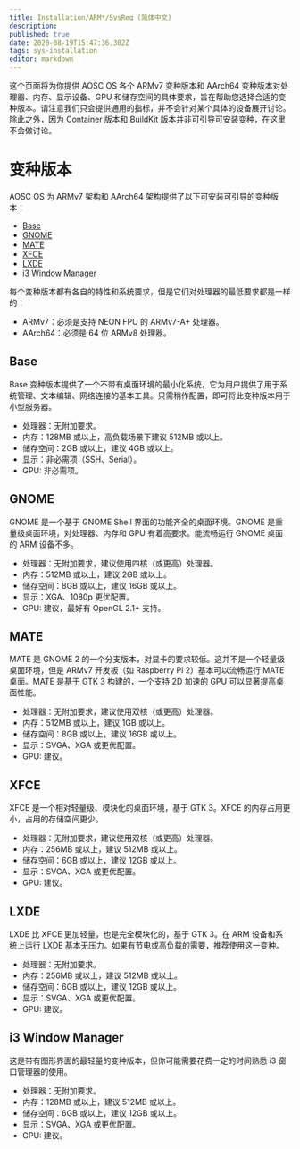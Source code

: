 ```yaml
---
title: Installation/ARM*/SysReq (简体中文)
description: 
published: true
date: 2020-08-19T15:47:36.302Z
tags: sys-installation
editor: markdown
---
```


这个页面将为你提供 AOSC OS 各个 ARMv7 变种版本和 AArch64 变种版本对处理器、内存、显示设备、GPU 和储存空间的具体要求，旨在帮助您选择合适的变种版本。请注意我们只会提供通用的指标，并不会针对某个具体的设备展开讨论。除此之外，因为 Container 版本和 BuildKit 版本并非可引导可安装变种，在这里不会做讨论。

# 变种版本

AOSC OS 为 ARMv7 架构和 AArch64 架构提供了以下可安装可引导的变种版本：

- [Base](#base)
- [GNOME](#gnome)
- [MATE](#mate)
- [XFCE](#xfce)
- [LXDE](#lxde)
- [i3 Window Manager](#i3-window-manager)

每个变种版本都有各自的特性和系统要求，但是它们对处理器的最低要求都是一样的：

- ARMv7：必须是支持 NEON FPU 的 ARMv7-A+ 处理器。
- AArch64：必须是 64 位 ARMv8 处理器。

## Base

Base 变种版本提供了一个不带有桌面环境的最小化系统，它为用户提供了用于系统管理、文本编辑、网络连接的基本工具。只需稍作配置，即可将此变种版本用于小型服务器。

- 处理器：无附加要求。
- 内存：128MB 或以上，高负载场景下建议 512MB 或以上。
- 储存空间：2GB 或以上，建议 4GB 或以上。
- 显示：非必需项（SSH、Serial）。
- GPU: 非必需项。

## GNOME

GNOME 是一个基于 GNOME Shell 界面的功能齐全的桌面环境。GNOME 是重量级桌面环境，对处理器、内存和 GPU 有着高要求。能流畅运行 GNOME 桌面的 ARM 设备不多。

- 处理器：无附加要求，建议使用四核（或更高）处理器。
- 内存：512MB 或以上，建议 2GB 或以上。
- 储存空间：8GB 或以上，建议 16GB 或以上。
- 显示：XGA、1080p 更优配置。
- GPU: 建议，最好有 OpenGL 2.1+ 支持。

## MATE


MATE 是 GNOME 2 的一个分支版本，对显卡的要求较低。这并不是一个轻量级桌面环境，但是 ARMv7 开发板（如 Raspberry Pi 2）基本可以流畅运行 MATE 桌面。MATE 是基于 GTK 3 构建的，一个支持 2D 加速的 GPU 可以显著提高桌面性能。 

- 处理器：无附加要求，建议使用双核（或更高）处理器。
- 内存：512MB 或以上，建议 1GB 或以上。
- 储存空间：8GB 或以上，建议 16GB 或以上。
- 显示：SVGA、XGA 或更优配置。
- GPU: 建议。

## XFCE

XFCE 是一个相对轻量级、模块化的桌面环境，基于 GTK 3。XFCE 的内存占用更小，占用的存储空间更少。

- 处理器：无附加要求，建议使用双核（或更高）处理器。
- 内存：256MB 或以上，建议 512MB 或以上。
- 储存空间：6GB 或以上，建议 12GB 或以上。
- 显示：SVGA、XGA 或更优配置。
- GPU: 建议。

## LXDE

LXDE 比 XFCE 更加轻量，也是完全模块化的，基于 GTK 3。在 ARM 设备和系统上运行 LXDE 基本无压力。如果有节电或高负载的需要，推荐使用这一变种。

- 处理器：无附加要求。
- 内存：256MB 或以上，建议 512MB 或以上。
- 储存空间：6GB 或以上，建议 12GB 或以上。
- 显示：SVGA、XGA 或更优配置。
- GPU: 建议。

## i3 Window Manager

这是带有图形界面的最轻量的变种版本，但你可能需要花费一定的时间熟悉 i3 窗口管理器的使用。

- 处理器：无附加要求。
- 内存：128MB 或以上，建议 512MB 或以上。
- 储存空间：6GB 或以上，建议 12GB 或以上。
- 显示：SVGA、XGA 或更优配置。
- GPU: 建议。
